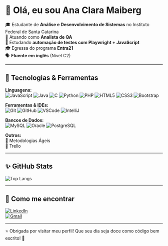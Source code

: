 # 🌸 Olá, eu sou Ana Clara Maiberg 

🎓 Estudante de **Análise e Desenvolvimento de Sistemas** no Instituto Federal de Santa Catarina  
💼 Atuando como **Analista de QA**  
🚀 Estudando **automação de testes com Playwright + JavaScript**  
🎓 Egressa do programa **Entra21**  
🗣️ **Fluente em inglês** (Nível C2)

---

## 🧁 Tecnologias & Ferramentas

**Linguagens:**  
![JavaScript](https://img.shields.io/badge/JavaScript-FFE066?style=for-the-badge&logo=javascript&logoColor=black)
![Java](https://img.shields.io/badge/Java-FAB1A0?style=for-the-badge&logo=java&logoColor=white)
![C](https://img.shields.io/badge/C-A29BFE?style=for-the-badge&logo=c&logoColor=white)
![Python](https://img.shields.io/badge/Python-81ECEC?style=for-the-badge&logo=python&logoColor=black)
![PHP](https://img.shields.io/badge/PHP-B388EB?style=for-the-badge&logo=php&logoColor=white)
![HTML5](https://img.shields.io/badge/HTML5-FFC0CB?style=for-the-badge&logo=html5&logoColor=white)
![CSS3](https://img.shields.io/badge/CSS3-FFB6C1?style=for-the-badge&logo=css3&logoColor=white)
![Bootstrap](https://img.shields.io/badge/Bootstrap-D291BC?style=for-the-badge&logo=bootstrap&logoColor=white)

**Ferramentas & IDEs:**  
![Git](https://img.shields.io/badge/Git-FEC8D8?style=for-the-badge&logo=git&logoColor=black)
![GitHub](https://img.shields.io/badge/GitHub-FFD6E8?style=for-the-badge&logo=github&logoColor=black)
![VSCode](https://img.shields.io/badge/VSCode-B5EAD7?style=for-the-badge&logo=visualstudiocode&logoColor=black)
![IntelliJ](https://img.shields.io/badge/IntelliJ_IDEA-E0BBE4?style=for-the-badge&logo=intellijidea&logoColor=black)

**Bancos de Dados:**  
![MySQL](https://img.shields.io/badge/MySQL-FFDAC1?style=for-the-badge&logo=mysql&logoColor=black)
![Oracle](https://img.shields.io/badge/Oracle-FF9AA2?style=for-the-badge&logo=oracle&logoColor=white)
![PostgreSQL](https://img.shields.io/badge/PostgreSQL-CBAACB?style=for-the-badge&logo=postgresql&logoColor=white)

**Outros:**  
🌼 Metodologias Ágeis  
🌼 Trello

---

## ✨ GitHub Stats

![Top Langs](https://github-readme-stats.vercel.app/api/top-langs/?username=anamaiberg&layout=compact&theme=rose_pine)

---

## 🌷 Como me encontrar

[![LinkedIn](https://img.shields.io/badge/LinkedIn-E3A1C4?style=for-the-badge&logo=linkedin&logoColor=white)](https://www.linkedin.com/in/ana-clara-maiberg/)  
[![Gmail](https://img.shields.io/badge/Gmail-FF6961?style=for-the-badge&logo=gmail&logoColor=white)](mailto:ana.maibergx@gmail.com)

---

⭐ Obrigada por visitar meu perfil! Que seu dia seja doce como código bem escrito! 🍰

